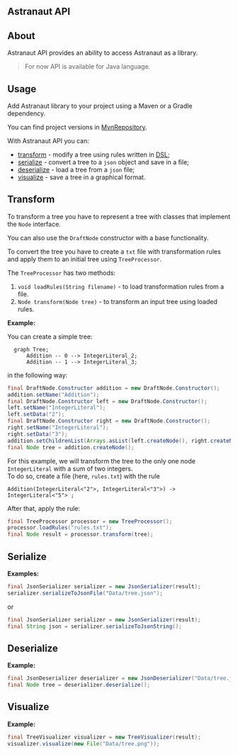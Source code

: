 Astranaut API
---

## About

Astranaut API provides an ability to access Astranaut as a library.

> For now API is available for Java language.

## Usage

Add Astranaut library to your project using a Maven or a Gradle dependency.

You can find project versions in [MvnRepository](https://mvnrepository.com/artifact/org.cqfn/astranaut).

With Astranaut API you can:

- [transform](#transform) - modify a tree using rules written in [DSL](https://github.com/cqfn/astranaut/blob/master/src/main/documents/bnf.md);
- [serialize](#serialize) - convert a tree to a `json` object and save in a file;
- [deserialize](#deserialize) - load a tree from a `json` file;
- [visualize](#visualize) - save a tree in a graphical format.

## Transform

To transform a tree you have to represent a tree with classes that implement the `Node` interface.

You can also use the `DraftNode` constructor with a base functionality.

To convert the tree you have to create a `txt` file with transformation rules 
and apply them to an initial tree using `TreeProcessor`.

The `TreeProcessor` has two methods:

1. `void loadRules(String filename)` - to load transformation rules from a file.
2. `Node transform(Node tree)` - to transform an input tree using loaded rules.

**Example:**

You can create a simple tree:

```mermaid
  graph Tree;
      Addition -- 0 --> IntegerLiteral_2;
      Addition -- 1 --> IntegerLiteral_3;
```

in the following way:

~~~java
final DraftNode.Constructor addition = new DraftNode.Constructor();
addition.setName("Addition");
final DraftNode.Constructor left = new DraftNode.Constructor();
left.setName("IntegerLiteral");
left.setData("2");
final DraftNode.Constructor right = new DraftNode.Constructor();
right.setName("IntegerLiteral");
right.setData("3");
addition.setChildrenList(Arrays.asList(left.createNode(), right.createNode()));
final Node tree = addition.createNode();
~~~

For this example, we will transform the tree to the only one node `IntegerLiteral` with a sum of two integers.\
To do so, create a file (here, `rules.txt`) with the rule

~~~
Addition(IntegerLiteral<"2">, IntegerLiteral<"3">) -> IntegerLiteral<"5"> ;
~~~

After that, apply the rule:

~~~java
final TreeProcessor processor = new TreeProcessor();
processor.loadRules("rules.txt");
final Node result = processor.transform(tree);
~~~

 


## Serialize

**Examples:**
~~~java
final JsonSerializer serializer = new JsonSerializer(result);
serializer.serializeToJsonFile("Data/tree.json");
~~~

or 

~~~java
final JsonSerializer serializer = new JsonSerializer(result);
final String json = serializer.serializeToJsonString();
~~~

## Deserialize

**Example:**
~~~java
final JsonDeserializer deserializer = new JsonDeserializer("Data/tree.json");
final Node tree = deserializer.deserialize();
~~~

## Visualize

**Example:**
~~~java
final TreeVisualizer visualizer = new TreeVisualizer(result);
visualizer.visualize(new File("Data/tree.png"));
~~~
